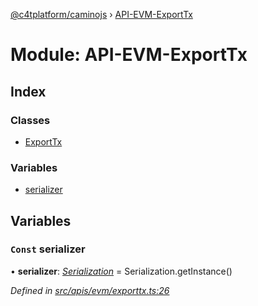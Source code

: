 [@c4tplatform/caminojs](../api.md) › [API-EVM-ExportTx](api_evm_exporttx.md)

# Module: API-EVM-ExportTx

## Index

### Classes

* [ExportTx](../classes/api_evm_exporttx.exporttx.md)

### Variables

* [serializer](api_evm_exporttx.md#const-serializer)

## Variables

### `Const` serializer

• **serializer**: *[Serialization](../classes/utils_serialization.serialization.md)* = Serialization.getInstance()

*Defined in [src/apis/evm/exporttx.ts:26](https://github.com/chain4travel/caminojs/blob/ac57b5af/src/apis/evm/exporttx.ts#L26)*
